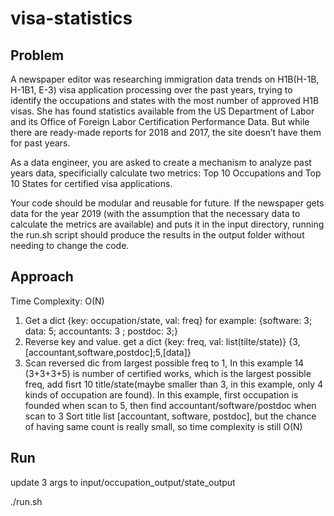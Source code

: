 # visa-statistics

## Problem
A newspaper editor was researching immigration data trends on H1B(H-1B, H-1B1, E-3) visa application processing over the past years, trying to identify the occupations and states with the most number of approved H1B visas. She has found statistics available from the US Department of Labor and its Office of Foreign Labor Certification Performance Data. But while there are ready-made reports for 2018 and 2017, the site doesn’t have them for past years.

As a data engineer, you are asked to create a mechanism to analyze past years data, specificially calculate two metrics: Top 10 Occupations and Top 10 States for certified visa applications.

Your code should be modular and reusable for future. If the newspaper gets data for the year 2019 (with the assumption that the necessary data to calculate the metrics are available) and puts it in the input directory, running the run.sh script should produce the results in the output folder without needing to change the code.
## Approach
Time Complexity: O(N)
1. Get a dict {key: occupation/state, val: freq}
for example: {software: 3; data: 5; accountants: 3 ; postdoc: 3;}
2. Reverse key and value. get a dict {key: freq, val: list(tilte/state)}
{3,[accountant,software,postdoc];5,[data]}
3. Scan reversed dic from largest possible freq to 1, In this example 14 (3+3+3+5) is number of certified works, which is the largest possible freq, add fisrt 10 title/state(maybe smaller than 3, in this example, only 4 kinds of occupation are found).
In this example, first occupation is founded when scan to 5, then find accountant/software/postdoc when scan to 3
Sort title list [accountant, software, postdoc], but the chance of having same count is really small, so time complexity is still O(N)

## Run
update 3 args to input/occupation_output/state_output

./run.sh
